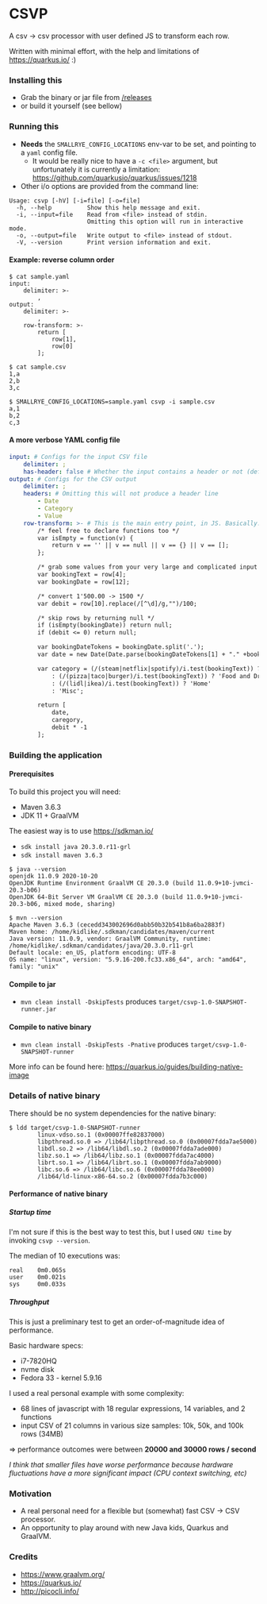 # CSVP

A csv -> csv processor with user defined JS to transform each row.

Written with minimal effort, with the help and limitations of https://quarkus.io/ :)

### Installing this
- Grab the binary or jar file from [/releases](https://github.com/Kidlike/csvp/releases/)
- or build it yourself (see bellow)

### Running this

- **Needs** the `SMALLRYE_CONFIG_LOCATIONS` env-var to be set, and pointing to a `yaml` config file.
  - It would be really nice to have a `-c <file>` argument, but unfortunately it is currently a limitation: https://github.com/quarkusio/quarkus/issues/1218
- Other i/o options are provided from the command line:

```
Usage: csvp [-hV] [-i=file] [-o=file]
  -h, --help          Show this help message and exit.
  -i, --input=file    Read from <file> instead of stdin.
                      Omitting this option will run in interactive mode.
  -o, --output=file   Write output to <file> instead of stdout.
  -V, --version       Print version information and exit.
```

#### Example: reverse column order
```
$ cat sample.yaml
input:
    delimiter: >-
        ,
output:
    delimiter: >-
        ,
    row-transform: >-
        return [
            row[1],
            row[0]
        ];

$ cat sample.csv
1,a
2,b
3,c

$ SMALLRYE_CONFIG_LOCATIONS=sample.yaml csvp -i sample.csv
a,1
b,2
c,3
```

#### A more verbose YAML config file

```yaml
input: # Configs for the input CSV file
    delimiter: ;
    has-header: false # Whether the input contains a header or not (defaults to true)
output: # Configs for the CSV output
    delimiter: ;
    headers: # Omitting this will not produce a header line
        - Date
        - Category
        - Value
    row-transform: >- # This is the main entry point, in JS. Basically: function map(row) { ... return []; }
        /* feel free to declare functions too */
        var isEmpty = function(v) {
            return v == '' || v == null || v == {} || v == [];
        };

        /* grab some values from your very large and complicated input CSV */
        var bookingText = row[4];
        var bookingDate = row[12];

        /* convert 1'500.00 -> 1500 */
        var debit = row[10].replace(/[^\d]/g,"")/100;

        /* skip rows by returning null */
        if (isEmpty(bookingDate)) return null;
        if (debit <= 0) return null;

        var bookingDateTokens = bookingDate.split('.');
        var date = new Date(Date.parse(bookingDateTokens[1] + "." +bookingDateTokens[0] + "." +bookingDateTokens[2])).toISOString();

        var category = (/(steam|netflix|spotify)/i.test(bookingText)) ? 'Entertainment'
            : (/(pizza|taco|burger)/i.test(bookingText)) ? 'Food and Drinks'
            : (/(lidl|ikea)/i.test(bookingText)) ? 'Home'
            : 'Misc';

        return [
            date,
            caregory,
            debit * -1
        ];
```

### Building the application

#### Prerequisites

To build this project you will need:

- Maven 3.6.3
- JDK 11 + GraalVM

The easiest way is to use https://sdkman.io/
- `sdk install java 20.3.0.r11-grl`
- `sdk install maven 3.6.3`

```
$ java --version
openjdk 11.0.9 2020-10-20
OpenJDK Runtime Environment GraalVM CE 20.3.0 (build 11.0.9+10-jvmci-20.3-b06)
OpenJDK 64-Bit Server VM GraalVM CE 20.3.0 (build 11.0.9+10-jvmci-20.3-b06, mixed mode, sharing)

$ mvn --version
Apache Maven 3.6.3 (cecedd343002696d0abb50b32b541b8a6ba2883f)
Maven home: /home/kidlike/.sdkman/candidates/maven/current
Java version: 11.0.9, vendor: GraalVM Community, runtime: /home/kidlike/.sdkman/candidates/java/20.3.0.r11-grl
Default locale: en_US, platform encoding: UTF-8
OS name: "linux", version: "5.9.16-200.fc33.x86_64", arch: "amd64", family: "unix"
```

#### Compile to jar

- `mvn clean install -DskipTests` produces `target/csvp-1.0-SNAPSHOT-runner.jar`

#### Compile to native binary

- `mvn clean install -DskipTests -Pnative` produces `target/csvp-1.0-SNAPSHOT-runner`

More info can be found here: https://quarkus.io/guides/building-native-image

### Details of native binary

There should be no system dependencies for the native binary:
```
$ ldd target/csvp-1.0-SNAPSHOT-runner
        linux-vdso.so.1 (0x00007ffe82837000)
        libpthread.so.0 => /lib64/libpthread.so.0 (0x00007fdda7ae5000)
        libdl.so.2 => /lib64/libdl.so.2 (0x00007fdda7ade000)
        libz.so.1 => /lib64/libz.so.1 (0x00007fdda7ac4000)
        librt.so.1 => /lib64/librt.so.1 (0x00007fdda7ab9000)
        libc.so.6 => /lib64/libc.so.6 (0x00007fdda78ee000)
        /lib64/ld-linux-x86-64.so.2 (0x00007fdda7b3c000)
```

#### Performance of native binary

##### Startup time
I'm not sure if this is the best way to test this, but I used `GNU time` by invoking `csvp --version`.

The median of 10 executions was:
```
real    0m0.065s
user    0m0.021s
sys     0m0.033s
```

##### Throughput
This is just a preliminary test to get an order-of-magnitude idea of performance.

Basic hardware specs:
- i7-7820HQ
- nvme disk
- Fedora 33 - kernel 5.9.16

I used a real personal example with some complexity:
- 68 lines of javascript with 18 regular expressions, 14 variables, and 2 functions
- input CSV of 21 columns in various size samples: 10k, 50k, and 100k rows (34MB)

=> performance outcomes were between **20000 and 30000 rows / second**

_I think that smaller files have worse performance because hardware fluctuations have a more significant impact (CPU context switching, etc)_


### Motivation

- A real personal need for a flexible but (somewhat) fast CSV -> CSV processor.
- An opportunity to play around with new Java kids, Quarkus and GraalVM.

### Credits

- https://www.graalvm.org/
- https://quarkus.io/
- http://picocli.info/
